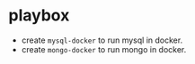 # playbox

- create `mysql-docker` to run mysql in docker.
- create `mongo-docker` to run mongo in docker.
